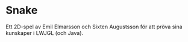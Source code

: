 # Snake
Ett 2D-spel av Emil Elmarsson och Sixten Augustsson för att pröva sina kunskaper i LWJGL (och Java).
